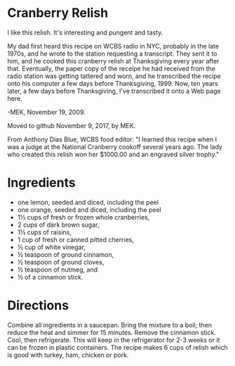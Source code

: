 # Cranberry Relish

I like this relish. It's interesting and pungent and tasty.

My dad first heard this recipe on WCBS radio in NYC, probably in the late 1970s, and he wrote to the station requesting a transcript. They sent it to him, and he cooked this cranberry relish at Thanksgiving every year after that. Eventually, the paper copy of the receipe he had received from the radio station was getting tattered and worn, and he transcribed the recipe onto his computer a few days before Thanksgiving, 1999. Now, ten years later, a few days before Thanksgiving, I've transcribed it onto a Web page here.

-MEK, November 19, 2009.

Moved to github November 9, 2017, by MEK.


From Anthony Dias Blue, WCBS food editor: "I learned this recipe when I was a judge at the National Cranberry cookoff several years ago. The lady who created this relish won her $1000.00 and an engraved silver trophy."

# Ingredients

* one lemon, seeded and diced, including the peel
* one orange, seeded and diced, including the peel
* 1½ cups of fresh or frozen whole cranberries,
* 2 cups of dark brown sugar,
* 1½ cups of raisins,
* 1 cup of fresh or canned pitted cherries,
* ½ cup of white vinegar,
* ½ teaspoon of ground cinnamon,
* ½ teaspoon of ground cloves,
* ½ teaspoon of nutmeg, and
* ½ of a cinnamon stick.

# Directions

Combine all ingredients in a saucepan. Bring the mixture to a boil; then reduce the heat and simmer for 15 minutes. Remove the cinnamon stick. Cool, then refrigerate. This will keep in the refrigerator for 2-3 weeks or it can be frozen in plastic containers. The recipe makes 6 cups of relish which is good with turkey, ham, chicken or pork.
